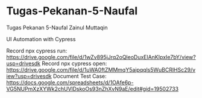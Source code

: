 # Tugas-Pekanan-5-Naufal
Tugas Pekanan 5-Naufal Zainul Muttaqin

UI Automation with Cypress

Record npx cypress run: https://drive.google.com/file/d/1wZv895jJrq2oQleoDuxElAnKIpxIe7bY/view?usp=drivesdk
Record npx cypress open: https://drive.google.com/file/d/1uWA0ftZMMmqY5aipqqls5WuBCRlHSc29/view?usp=drivesdk
Document Test Case: https://docs.google.com/spreadsheets/d/1OAfe6p-VG5NUPmXzXYWk2chUVlDskoOs93nZhXvN9aE/edit#gid=19502733
